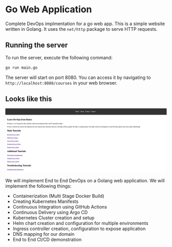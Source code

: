 # Go Web Application

Complete DevOps implmentation for a go web app. This is a simple website written in Golang. It uses the `net/http` package to serve HTTP requests.

## Running the server

To run the server, execute the following command:

```bash
go run main.go
```

The server will start on port 8080. You can access it by navigating to `http://localhost:8080/courses` in your web browser.

## Looks like this

![Website](static/images/golang-website.png)

We will implement End to End DevOps on a Golang web application. We will implement the following things:  
- Containerization (Multi Stage Docker Build)
- Creating Kubernetes Manifests
- Continuous Integration using GitHub Actions
- Continuous Delivery using Argo CD
- Kubernetes Cluster creation and setup
- Helm chart creation and configuration for multiple environments
- Ingress controller creation, configuration to expose application
- DNS mapping for our domain
- End to End CI/CD demonstration


